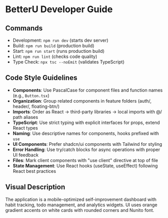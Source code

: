 # BetterU Developer Guide

## Commands
- Development: `npm run dev` (starts dev server)
- Build: `npm run build` (production build)
- Start: `npm run start` (runs production build)
- Lint: `npm run lint` (checks code quality)
- Type Check: `npx tsc --noEmit` (validates TypeScript)

## Code Style Guidelines
- **Components**: Use PascalCase for component files and function names (e.g., `Button.tsx`)
- **Organization**: Group related components in feature folders (auth/, header/, floating-btn/)
- **Imports**: Order as React → third-party libraries → local imports with @/ path aliases
- **TypeScript**: Use strict typing with explicit interfaces for props, extend React types
- **Naming**: Use descriptive names for components, hooks prefixed with `use`
- **UI Components**: Prefer shadcn/ui components with Tailwind for styling
- **Error Handling**: Use try/catch blocks for async operations with proper UI feedback
- **Files**: Mark client components with "use client" directive at top of file
- **State Management**: Use React hooks (useState, useEffect) following React best practices

## Visual Description
The application is a mobile-optimized self-improvement dashboard with habit tracking, todo management, and analytics widgets. UI uses orange gradient accents on white cards with rounded corners and Nunito font.
